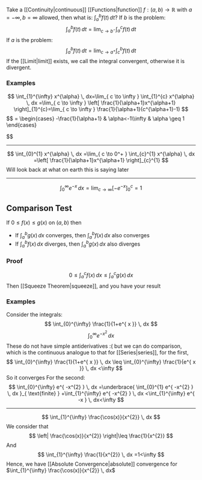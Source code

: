 Take a [[Continuity|continuous]] [[Functions|function]] $f:(a,b)\to \mathbb{R}$ with $a=-\infty,b=\infty$ allowed, then what is: $\int ^{b}_{a} f(t) \, dt$?
If $b$ is the problem:
$$
    \int ^{b}_{a} f(t) \, dt =\lim_{ c \to b^{-} } \int ^{c}_{a}  f(t)\, dt 
$$
If $a$ is the problem:
$$
\int ^{b}_{a} f(t) \, dt =\lim_{ c \to a^+ } \int_{c}^{b} f(t) \, dt 
$$
If the [[Limit|limit]] exists, we call the integral convergent, otherwise it is divergent.
### Examples
$$
\int_{1}^{\infty} x^{\alpha} \, dx=\lim_{ c \to \infty } \int_{1}^{c} x^{\alpha} \, dx  =\lim_{ c \to \infty } \left[ \frac{1}{\alpha+1}x^{\alpha+1}   \right]_{1}^{c}=\lim_{ c \to \infty } \frac{1}{\alpha+1}(c^{\alpha+1}-1)
$$
$$
= \begin{cases}
-\frac{1}{\alpha+1} & \alpha<-1\\\infty & \alpha \geq 1
\end{cases}

$$
___
$$
\int_{0}^{1} x^{\alpha} \, dx =\lim_{ c \to 0^+ } \int_{c}^{1} x^{\alpha} \, dx =\left[ \frac{1}{\alpha+1}x^{\alpha+1} \right]_{c}^{1}
$$
Will look back at what on earth this is saying later
___
$$
\int_{0}^{\infty} e^{ -x } \, dx =\lim_{ c \to \infty } [-e^{ -x }]_{0}^{c}=1
$$

## Comparison Test
If $0\leq f(x)\leq g(x)$ on $(a,b)$ then
- If $\int ^{b}_{a} g(x) \, dx$ converges, then $\int ^{b}_{a} f(x) \, dx$ also converges
- If $\int ^{b}_{a} f(x) \, dx$ diverges, then $\int ^{b}_{a} g(x) \, dx$ also diverges
### Proof
$$
0\leq \int_{a}^{c} f(x) \, dx \leq \int_{a}^{c} g(x) \, dx 
$$
Then [[Squeeze Theorem|squeeze]], and you have your result
### Examples
Consider the integrals:
$$
\int_{0}^{\infty} \frac{1}{1+e^{ x }} \, dx 
$$
$$
\int_{0}^{\infty} e^{ -x^{2} } \, dx 
$$
These do not have simple antiderivatives :( but we can do comparison, which is the continuous analogue to that for [[Series|series]], for the first,
$$
\int_{0}^{\infty} \frac{1}{1+e^{ x }} \, dx \leq \int_{0}^{\infty} \frac{1}{e^{ x }} \, dx <\infty
$$
So it converges
For the second:
$$
\int_{0}^{\infty} e^{ -x^{2} } \, dx =\underbrace{ \int_{0}^{1} e^{ -x^{2} } \, dx }_{ \text{finite} } +\int_{1}^{\infty} e^{ -x^{2} } \, dx <\int_{1}^{\infty} e^{ -x } \, dx<\infty 
$$
___
$$
\int_{1}^{\infty} \frac{\cos(x)}{x^{2}} \, dx 
$$
We consider that
$$
\left| \frac{\cos(x)}{x^{2}} \right|\leq \frac{1}{x^{2}} 
$$
And
$$
\int_{1}^{\infty} \frac{1}{x^{2}} \, dx =1<\infty
$$
Hence, we have [[Absolute Convergence|absolute]] convergence for $\int_{1}^{\infty} \frac{\cos(x)}{x^{2}} \, dx$
